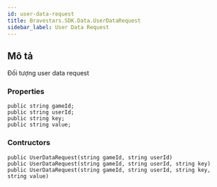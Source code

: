 ```yaml
---
id: user-data-request
title: Bravestars.SDK.Data.UserDataRequest
sidebar_label: User Data Request
---
```

## Mô tả

Đối tượng user data request

### Properties

``` Thuộc tính
public string gameId;
public string userId;
public string key;
public string value;
```

### Contructors

``` Khởi tạo
public UserDataRequest(string gameId, string userId)
public UserDataRequest(string gameId, string userId, string key)
public UserDataRequest(string gameId, string userId, string key, string value)
```

